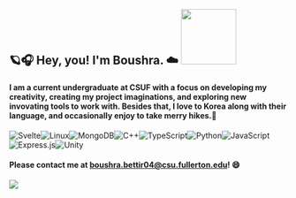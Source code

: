 ## 🪐🎧 Hey, you! I'm Boushra. ☁️ <img src="https://user-images.githubusercontent.com/116927138/230665809-dd519b3d-6723-4bb0-bc3c-c5fc64ad4694.gif" width="100" />
#### I am a current undergraduate at CSUF with a focus on developing my creativity, creating my project imaginations, and exploring new invovating tools to work with. Besides that, I love to Korea along with their language, and occasionally enjoy to take merry hikes.🐛<br/>

![Svelte](https://img.shields.io/badge/svelte-%23f1413d.svg?style=for-the-badge&logo=svelte&logoColor=white)![Linux](https://img.shields.io/badge/Linux-FCC624?style=for-the-badge&logo=linux&logoColor=black)![MongoDB](https://img.shields.io/badge/MongoDB-%234ea94b.svg?style=for-the-badge&logo=mongodb&logoColor=white)![C++](https://img.shields.io/badge/c++-%2300599C.svg?style=for-the-badge&logo=c%2B%2B&logoColor=white)![TypeScript](https://img.shields.io/badge/typescript-%23007ACC.svg?style=for-the-badge&logo=typescript&logoColor=white)![Python](https://img.shields.io/badge/python-3670A0?style=for-the-badge&logo=python&logoColor=ffdd54)![JavaScript](https://img.shields.io/badge/javascript-%23323330.svg?style=for-the-badge&logo=javascript&logoColor=%23F7DF1E)![Express.js](https://img.shields.io/badge/express.js-%23404d59.svg?style=for-the-badge&logo=express&logoColor=%2361DAFB)![Unity](https://img.shields.io/badge/unity-%23000000.svg?style=for-the-badge&logo=unity&logoColor=white)  


#### Please contact me at boushra.bettir04@csu.fullerton.edu! 😄
[![](https://visitcount.itsvg.in/api?id=boushrabettir&icon=0&color=0)](https://visitcount.itsvg.in)

<!-- Proudly created with GPRM ( https://gprm.itsvg.in ) -->
